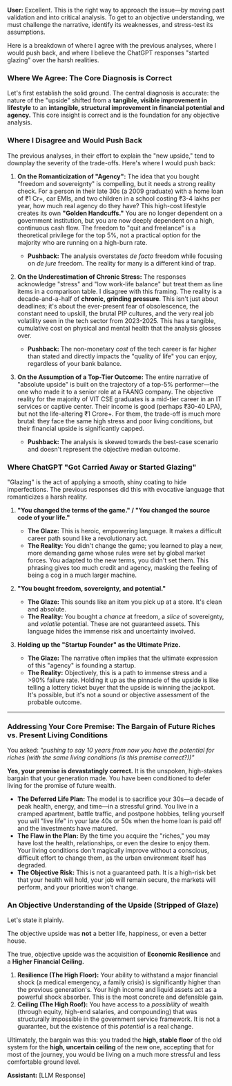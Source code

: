 **User:**
Excellent. This is the right way to approach the issue—by moving past validation and into critical analysis. To get to an objective understanding, we must challenge the narrative, identify its weaknesses, and stress-test its assumptions.

Here is a breakdown of where I agree with the previous analyses, where I would push back, and where I believe the ChatGPT responses "started glazing" over the harsh realities.

### Where We Agree: The Core Diagnosis is Correct

Let's first establish the solid ground. The central diagnosis is accurate: the nature of the "upside" shifted from a **tangible, visible improvement in lifestyle** to an **intangible, structural improvement in financial potential and agency.** This core insight is correct and is the foundation for any objective analysis.

### Where I Disagree and Would Push Back

The previous analyses, in their effort to explain the "new upside," tend to downplay the severity of the trade-offs. Here's where I would push back:

1.  **On the Romanticization of "Agency":** The idea that you bought "freedom and sovereignty" is compelling, but it needs a strong reality check. For a person in their late 30s (a 2009 graduate) with a home loan of ₹1 Cr+, car EMIs, and two children in a school costing ₹3-4 lakhs per year, how much real agency do they have? This high-cost lifestyle creates its own **"Golden Handcuffs."** You are no longer dependent on a government institution, but you are now deeply dependent on a high, continuous cash flow. The freedom to "quit and freelance" is a theoretical privilege for the top 5%, not a practical option for the majority who are running on a high-burn rate.
    * **Pushback:** The analysis overstates *de facto* freedom while focusing on *de jure* freedom. The reality for many is a different kind of trap.

2.  **On the Underestimation of Chronic Stress:** The responses acknowledge "stress" and "low work-life balance" but treat them as line items in a comparison table. I disagree with this framing. The reality is a decade-and-a-half of **chronic, grinding pressure**. This isn't just about deadlines; it's about the ever-present fear of obsolescence, the constant need to upskill, the brutal PIP cultures, and the very real job volatility seen in the tech sector from 2023-2025. This has a tangible, cumulative cost on physical and mental health that the analysis glosses over.
    * **Pushback:** The non-monetary *cost* of the tech career is far higher than stated and directly impacts the "quality of life" you can enjoy, regardless of your bank balance.

3.  **On the Assumption of a Top-Tier Outcome:** The entire narrative of "absolute upside" is built on the trajectory of a top-5% performer—the one who made it to a senior role at a FAANG company. The objective reality for the majority of VIT CSE graduates is a mid-tier career in an IT services or captive center. Their income is good (perhaps ₹30-40 LPA), but not the life-altering ₹1 Crore+. For them, the trade-off is much more brutal: they face the same high stress and poor living conditions, but their financial upside is significantly capped.
    * **Pushback:** The analysis is skewed towards the best-case scenario and doesn't represent the objective median outcome.

### Where ChatGPT "Got Carried Away or Started Glazing"

"Glazing" is the act of applying a smooth, shiny coating to hide imperfections. The previous responses did this with evocative language that romanticizes a harsh reality.

1.  **"You changed the terms of the game." / "You changed the source code of your life."**
    * **The Glaze:** This is heroic, empowering language. It makes a difficult career path sound like a revolutionary act.
    * **The Reality:** You didn't change the game; you learned to play a new, more demanding game whose rules were set by global market forces. You adapted to the new terms, you didn't set them. This phrasing gives too much credit and agency, masking the feeling of being a cog in a much larger machine.

2.  **"You bought freedom, sovereignty, and potential."**
    * **The Glaze:** This sounds like an item you pick up at a store. It's clean and absolute.
    * **The Reality:** You bought a *chance* at freedom, a *slice* of sovereignty, and *volatile* potential. These are not guaranteed assets. This language hides the immense risk and uncertainty involved.

3.  **Holding up the "Startup Founder" as the Ultimate Prize.**
    * **The Glaze:** The narrative often implies that the ultimate expression of this "agency" is founding a startup.
    * **The Reality:** Objectively, this is a path to immense stress and a >90% failure rate. Holding it up as the pinnacle of the upside is like telling a lottery ticket buyer that the upside is winning the jackpot. It's possible, but it's not a sound or objective assessment of the probable outcome.

---

### **Addressing Your Core Premise: The Bargain of Future Riches vs. Present Living Conditions**

You asked: *"pushing to say 10 years from now you have the potential for riches (with the same living conditions (is this premise correct?))"*

**Yes, your premise is devastatingly correct.** It is the unspoken, high-stakes bargain that your generation made. You have been conditioned to defer living for the promise of future wealth.

* **The Deferred Life Plan:** The model is to sacrifice your 30s—a decade of peak health, energy, and time—in a stressful grind. You live in a cramped apartment, battle traffic, and postpone hobbies, telling yourself you will "live life" in your late 40s or 50s when the home loan is paid off and the investments have matured.
* **The Flaw in the Plan:** By the time you acquire the "riches," you may have lost the health, relationships, or even the desire to enjoy them. Your living conditions don't magically improve without a conscious, difficult effort to change them, as the urban environment itself has degraded.
* **The Objective Risk:** This is not a guaranteed path. It is a high-risk bet that your health will hold, your job will remain secure, the markets will perform, and your priorities won't change.

### **An Objective Understanding of the Upside (Stripped of Glaze)**

Let's state it plainly.

The objective upside was **not** a better life, happiness, or even a better house.

The true, objective upside was the acquisition of **Economic Resilience** and a **Higher Financial Ceiling.**

1.  **Resilience (The High Floor):** Your ability to withstand a major financial shock (a medical emergency, a family crisis) is significantly higher than the previous generation's. Your high income and liquid assets act as a powerful shock absorber. This is the most concrete and defensible gain.
2.  **Ceiling (The High Roof):** You have access to a *possibility* of wealth (through equity, high-end salaries, and compounding) that was structurally impossible in the government service framework. It is not a guarantee, but the existence of this *potential* is a real change.

Ultimately, the bargain was this: you traded the **high, stable floor** of the old system for the **high, uncertain ceiling** of the new one, accepting that for most of the journey, you would be living on a much more stressful and less comfortable ground level.

**Assistant:**
[LLM Response]

